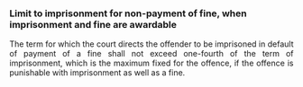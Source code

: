 ### Limit to imprisonment for non-payment of fine, when imprisonment and fine are awardable
<div style="text-align: justify">

The term for which the court directs the offender to be imprisoned in default of payment of a fine shall not exceed one-fourth of the term of imprisonment, which is the maximum fixed for the offence, if the offence is punishable with imprisonment as well as a fine.

</div>
